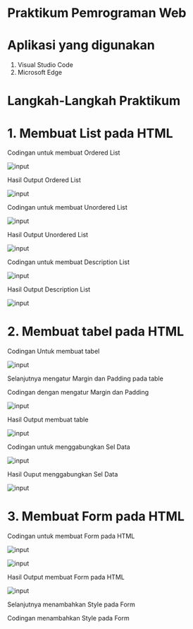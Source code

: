 # Praktikum Pemrograman Web

# Aplikasi yang digunakan
1. Visual Studio Code
2. Microsoft Edge

# Langkah-Langkah Praktikum
# 1. Membuat List pada HTML

Codingan untuk membuat Ordered List





![input](https://github.com/ikmalriyan21/Lab3Web/blob/60b6aa13fdf3b2204e0fed705c2459dfcb038814/Gambar/codingan%20membuat%20ordered%20list.png)

Hasil Output Ordered List





![input](https://github.com/ikmalriyan21/Lab3Web/blob/5e38bddcf1dfbe2c1705e2da8ef6e532111b3437/Gambar/output%20ordered%20list.png)

Codingan untuk membuat Unordered List





![input](https://github.com/ikmalriyan21/Lab3Web/blob/dfa76a9e9e2ffd22244b272bc181af6f1551860b/Gambar/codingan%20unordered%20list.png)

Hasil Output Unordered List





![input](https://github.com/ikmalriyan21/Lab3Web/blob/2e888c30b2dce445ed921cfa1e5f4473cdc5328b/Gambar/output%20unordered%20list.png)

Codingan untuk membuat Description List





![input](https://github.com/ikmalriyan21/Lab3Web/blob/d2987b8d379c796fabbce53b370c071f960ac6e9/Gambar/codingan%20description%20list.png)

Hasil Output Description List





![input](https://github.com/ikmalriyan21/Lab3Web/blob/3c43cc4859cdc957a8fbc2b6ef3c5677367e84ba/Gambar/output%20description%20list.png)

# 2. Membuat tabel pada HTML

Codingan Untuk membuat tabel





![input](https://github.com/ikmalriyan21/Lab3Web/blob/2f0140f667eb7fc532a30871d71a193989cd0568/Gambar/codingan%20membuat%20table.png)

Selanjutnya mengatur Margin dan Padding pada table

Codingan dengan mengatur Margin dan Padding





![input](https://github.com/ikmalriyan21/Lab3Web/blob/6528e170c576f99b1f50d48e69a700aa9de5c91d/Gambar/codingan%20mengatur%20margin%20dan%20padding.png)

Hasil Output membuat table





![input](https://github.com/ikmalriyan21/Lab3Web/blob/59a5846342f98c2792e9e9ce678120916edc54f2/Gambar/output%20membuat%20table.png)

Codingan untuk menggabungkan Sel Data





![input](https://github.com/ikmalriyan21/Lab3Web/blob/ceda73c68e9ef7d1ff64b07b45a7f62325123be3/Gambar/codingan%20menggabungkan%20sel%20data.png)

Hasil Ouput menggabungkan Sel Data





![input](https://github.com/ikmalriyan21/Lab3Web/blob/2307312f7fb54ad53129d1b507cedb1231009d81/Gambar/Output%20menggabungkan%20Sel%20Data.png)

# 3. Membuat Form pada HTML

Codingan untuk membuat Form pada HTML





![input](https://github.com/ikmalriyan21/Lab3Web/blob/c67ba80a4ad30ef0bf6be9f165929c460c4ca5bc/Gambar/codingan%20membuat%20form%201.png)





![input](https://github.com/ikmalriyan21/Lab3Web/blob/a2f51014b9728ec7bba18c8ff3bf05f5a2643ba5/Gambar/codingan%20membuat%20form%202.png)

Hasil Output membuat Form pada HTML





![input](https://github.com/ikmalriyan21/Lab3Web/blob/8d3148a0ad0c2e5de5ac0ded0abed09d83a8cc55/Gambar/output%20membuat%20form.png)

Selanjutnya menambahkan Style pada Form

Codingan menambahkan Style pada Form





